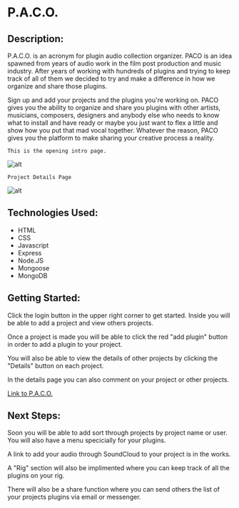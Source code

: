 # P.A.C.O.

## Description:

P.A.C.O. is an acronym for plugin audio collection organizer. PACO is an idea spawned from years of audio work in the film post production and music industry. After years of working with hundreds of plugins and trying to keep track of all of them we decided to try and make a difference in how we organize and share those plugins. 

Sign up and add your projects and the plugins you're working on. PACO gives you the ability to organize and share you plugins with other artists, musicians, composers, designers and anybody else who needs to know what to install and have ready or maybe you just want to flex a little and show how you put that mad vocal together. Whatever the reason, PACO gives you the platform to make sharing your creative process a reality. 

	This is the opening intro page.
![alt](https://i.imgur.com/g01FlQf.jpg)

	Project Details Page
![alt](https://i.imgur.com/ZcgReXI.jpg)


## Technologies Used:
- HTML
- CSS
- Javascript
- Express
- Node.JS
- Mongoose
- MongoDB

## Getting Started:

Click the login button in the upper right corner to get started. Inside you will be able to add a project and view others projects.

Once a project is made you will be able to click the red "add plugin" button in order to add a plugin to your project.

You will also be able to view the details of other projects by clicking the "Details" button on each project.

In the details page you can also comment on your project or other projects.

[Link to P.A.C.O.](https://p-a-c-o.herokuapp.com/)

## Next Steps:

Soon you will be able to add sort through projects by project name or user. You will also have a menu specicially for your plugins. 

A link to add your audio through SoundCloud to your project is in the works. 

A "Rig" section will also be implimented where you can keep track of all the plugins on your rig.

There will also be a share function where you can send others the list of your projects plugins via email or messenger.


